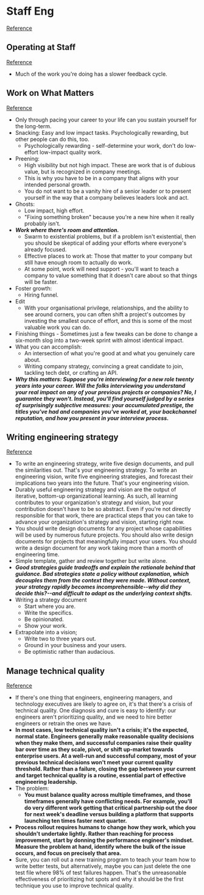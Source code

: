 # Staff Eng
[Reference](https://staffeng.com/guides/work-on-what-matters)

## Operating at Staff
[Reference](https://staffeng.com/guides/operating-at-staff)

- Much of the work you're doing has a slower feedback cycle.

## Work on What Matters
[Reference](https://staffeng.com/guides/work-on-what-matters)

- Only through pacing your career to your life can you sustain yourself for the long-term.
- Snacking: Easy and low impact tasks. Psychologically rewarding, but other people can do this, too.
  - Psychologically rewarding - self-determine your work, don't do low-effort low-impact quality work.
- Preening:
  - High visibility but not high impact. These are work that is of dubious value, but is recognized in company meetings.
  - This is why you have to be in a company that aligns with your intended personal growth.
  - You do not want to be a vanity hire of a senior leader or to present yourself in the way that a company believes leaders look and act.
- Ghosts:
  - Low impact, high effort.
  - "Fixing something broken" because you're a new hire when it really probably isn't.
- ***Work where there's room and attention.***
  - Swarm to existential problems, but if a problem isn't existential, then you should be skeptical of adding your efforts where everyone's already focused.
  - Effective places to work at: Those that matter to your company but still have enough room to actually do work.
  - At some point, work will need support - you'll want to teach a company to value something that it doesn't care about so that things will be faster.
- Foster growth:
  - Hiring funnel.
- Edit
  - With your organisational privilege, relationships, and the ability to see around corners, you can often shift a project's outcomes by investing the smallest ounce of effort, and this is some of the most valuable work you can do.
- Finishing things - Sometimes just a few tweaks can be done to change a six-month slog into a two-week sprint with almost identical impact.
- What you can accomplish:
  - An intersection of what you're good at and what you genuinely care about.
  - Writing company strategy, convincing a great candidate to join, tackling tech debt, or crafting an API.
- ***Why this matters: Suppose you're interviewing for a new role twenty years into your career. Will the folks interviewing you understand your real impact on any of your previous projects or companies? No, I guarantee they won't. Instead, you'll find yourself judged by a series of surprisingly subjective measures: your accumulated prestige, the titles you've had and companies you've worked at, your backchannel reputation, and how you present in your interview process.***

## Writing engineering strategy
[Reference](https://staffeng.com/guides/engineering-strategy)

- To write an engineering strategy, write five design documents, and pull the similarities out. That's your engineering strategy. To write an engineering vision, write five engineering strategies, and forecast their implications two years into the future. That's your engineering vision.
- Durably useful engineering strategy and vision are the output of iterative, bottom-up organizational learning. As such, all learning contributes to your organization's strategy and vision, but your contribution doesn't have to be so abstract. Even if you're not directly responsible for that work, there are practical steps that you can take to advance your organization's strategy and vision, starting right now.
- You should write design documents for any project whose capabilities will be used by numerous future projects. You should also write design documents for projects that meaningfully impact your users. You should write a design document for any work taking more than a month of engineering time.
- Simple template, gather and review together but write alone.
- ***Good strategies guide tradeoffs and explain the rationale behind that guidance. Bad strategies state a policy without explanation, which decouples them from the context they were made. Without context, your strategy rapidly becomes incomprehensible--why did they decide this?--and difficult to adapt as the underlying context shifts.***
- Writing a strategy document
  - Start where you are.
  - Write the specifics.
  - Be opinionated.
  - Show your work.
- Extrapolate into a vision;
  - Write two to three years out.
  - Ground in your business and your users.
  - Be optimistic rather than audacious.

## Manage technical quality
[Reference](https://staffeng.com/guides/manage-technical-quality)

- If there's one thing that engineers, engineering managers, and technology executives are likely to agree on, it's that there's a crisis of technical quality. One diagnosis and cure is easy to identify: our engineers aren't prioritizing quality, and we need to hire better engineers or retrain the ones we have.
- **In most cases, low technical quality isn't a crisis; it's the expected, normal state. Engineers generally make reasonable quality decisions when they make them, and successful companies raise their quality bar over time as they scale, pivot, or shift up-market towards enterprise users. At a well-run and successful company, most of your previous technical decisions won't meet your current quality threshold. Rather than a failure, closing the gap between your current and target technical quality is a routine, essential part of effective engineering leadership.**
- The problem:
  - **You must balance quality across multiple timeframes, and those timeframes generally have conflicting needs. For example, you'll do very different work getting that critical partnership out the door for next week's deadline versus building a platform that supports launching ten times faster next quarter.**
- **Process rollout requires humans to change how they work, which you shouldn't undertake lightly. Rather than reaching for process improvement, start by donning the performance engineer's mindset. Measure the problem at hand, identify where the bulk of the issue occurs, and focus on precisely that area.**
- Sure, you can roll out a new training program to teach your team how to write better tests, but alternatively, maybe you can just delete the one test file where 98% of test failures happen. That's the unreasonable effectiveness of prioritizing hot spots and why it should be the first technique you use to improve technical quality.

